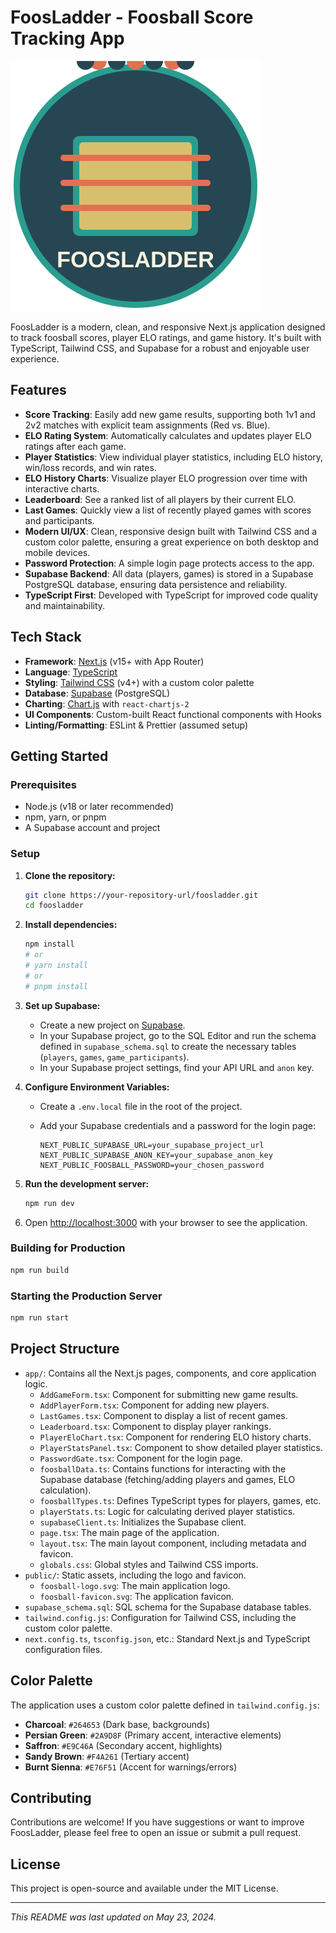 # FoosLadder - Foosball Score Tracking App

![FoosLadder Logo](public/foosball-logo.svg)

FoosLadder is a modern, clean, and responsive Next.js application designed to track foosball scores, player ELO ratings, and game history. It's built with TypeScript, Tailwind CSS, and Supabase for a robust and enjoyable user experience.

## Features

- **Score Tracking**: Easily add new game results, supporting both 1v1 and 2v2 matches with explicit team assignments (Red vs. Blue).
- **ELO Rating System**: Automatically calculates and updates player ELO ratings after each game.
- **Player Statistics**: View individual player statistics, including ELO history, win/loss records, and win rates.
- **ELO History Charts**: Visualize player ELO progression over time with interactive charts.
- **Leaderboard**: See a ranked list of all players by their current ELO.
- **Last Games**: Quickly view a list of recently played games with scores and participants.
- **Modern UI/UX**: Clean, responsive design built with Tailwind CSS and a custom color palette, ensuring a great experience on both desktop and mobile devices.
- **Password Protection**: A simple login page protects access to the app.
- **Supabase Backend**: All data (players, games) is stored in a Supabase PostgreSQL database, ensuring data persistence and reliability.
- **TypeScript First**: Developed with TypeScript for improved code quality and maintainability.

## Tech Stack

- **Framework**: [Next.js](https://nextjs.org/) (v15+ with App Router)
- **Language**: [TypeScript](https://www.typescriptlang.org/)
- **Styling**: [Tailwind CSS](https://tailwindcss.com/) (v4+) with a custom color palette
- **Database**: [Supabase](https://supabase.io/) (PostgreSQL)
- **Charting**: [Chart.js](https://www.chartjs.org/) with `react-chartjs-2`
- **UI Components**: Custom-built React functional components with Hooks
- **Linting/Formatting**: ESLint & Prettier (assumed setup)

## Getting Started

### Prerequisites

- Node.js (v18 or later recommended)
- npm, yarn, or pnpm
- A Supabase account and project

### Setup

1. **Clone the repository:**

   ```bash
   git clone https://your-repository-url/foosladder.git
   cd foosladder
   ```

2. **Install dependencies:**

   ```bash
   npm install
   # or
   # yarn install
   # or
   # pnpm install
   ```

3. **Set up Supabase:**
   - Create a new project on [Supabase](https://supabase.io/).
   - In your Supabase project, go to the SQL Editor and run the schema defined in `supabase_schema.sql` to create the necessary tables (`players`, `games`, `game_participants`).
   - In your Supabase project settings, find your API URL and `anon` key.

4. **Configure Environment Variables:**
   - Create a `.env.local` file in the root of the project.
   - Add your Supabase credentials and a password for the login page:

     ```env
     NEXT_PUBLIC_SUPABASE_URL=your_supabase_project_url
     NEXT_PUBLIC_SUPABASE_ANON_KEY=your_supabase_anon_key
     NEXT_PUBLIC_FOOSBALL_PASSWORD=your_chosen_password
     ```

5. **Run the development server:**

   ```bash
   npm run dev
   ```

6. Open [http://localhost:3000](http://localhost:3000) with your browser to see the application.

### Building for Production

```bash
npm run build
```

### Starting the Production Server

```bash
npm run start
```

## Project Structure

- `app/`: Contains all the Next.js pages, components, and core application logic.
  - `AddGameForm.tsx`: Component for submitting new game results.
  - `AddPlayerForm.tsx`: Component for adding new players.
  - `LastGames.tsx`: Component to display a list of recent games.
  - `Leaderboard.tsx`: Component to display player rankings.
  - `PlayerEloChart.tsx`: Component for rendering ELO history charts.
  - `PlayerStatsPanel.tsx`: Component to show detailed player statistics.
  - `PasswordGate.tsx`: Component for the login page.
  - `foosballData.ts`: Contains functions for interacting with the Supabase database (fetching/adding players and games, ELO calculation).
  - `foosballTypes.ts`: Defines TypeScript types for players, games, etc.
  - `playerStats.ts`: Logic for calculating derived player statistics.
  - `supabaseClient.ts`: Initializes the Supabase client.
  - `page.tsx`: The main page of the application.
  - `layout.tsx`: The main layout component, including metadata and favicon.
  - `globals.css`: Global styles and Tailwind CSS imports.
- `public/`: Static assets, including the logo and favicon.
  - `foosball-logo.svg`: The main application logo.
  - `foosball-favicon.svg`: The application favicon.
- `supabase_schema.sql`: SQL schema for the Supabase database tables.
- `tailwind.config.js`: Configuration for Tailwind CSS, including the custom color palette.
- `next.config.ts`, `tsconfig.json`, etc.: Standard Next.js and TypeScript configuration files.

## Color Palette

The application uses a custom color palette defined in `tailwind.config.js`:

- **Charcoal**: `#264653` (Dark base, backgrounds)
- **Persian Green**: `#2A9D8F` (Primary accent, interactive elements)
- **Saffron**: `#E9C46A` (Secondary accent, highlights)
- **Sandy Brown**: `#F4A261` (Tertiary accent)
- **Burnt Sienna**: `#E76F51` (Accent for warnings/errors)

## Contributing

Contributions are welcome! If you have suggestions or want to improve FoosLadder, please feel free to open an issue or submit a pull request.

## License

This project is open-source and available under the MIT License.

---

_This README was last updated on May 23, 2024._
